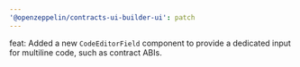 ```yaml
---
'@openzeppelin/contracts-ui-builder-ui': patch
---
```


feat: Added a new `CodeEditorField` component to provide a dedicated input for multiline code, such as contract ABIs.
